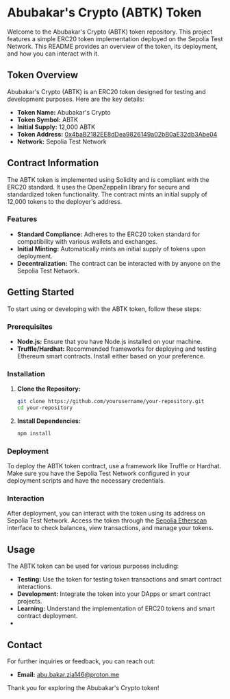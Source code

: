 # Abubakar's Crypto (ABTK) Token

Welcome to the Abubakar's Crypto (ABTK) token repository. This project features a simple ERC20 token implementation deployed on the Sepolia Test Network. This README provides an overview of the token, its deployment, and how you can interact with it.

## Token Overview

Abubakar's Crypto (ABTK) is an ERC20 token designed for testing and development purposes. Here are the key details:

- **Token Name:** Abubakar's Crypto
- **Token Symbol:** ABTK
- **Initial Supply:** 12,000 ABTK
- **Token Address:** [0x4baB2182EE8dDea9826149a02bB0aE32db3Abe04](https://sepolia.etherscan.io/address/0x4baB2182EE8dDea9826149a02bB0aE32db3Abe04)
- **Network:** Sepolia Test Network

## Contract Information

The ABTK token is implemented using Solidity and is compliant with the ERC20 standard. It uses the OpenZeppelin library for secure and standardized token functionality. The contract mints an initial supply of 12,000 tokens to the deployer's address.

### Features

- **Standard Compliance:** Adheres to the ERC20 token standard for compatibility with various wallets and exchanges.
- **Initial Minting:** Automatically mints an initial supply of tokens upon deployment.
- **Decentralization:** The contract can be interacted with by anyone on the Sepolia Test Network.

## Getting Started

To start using or developing with the ABTK token, follow these steps:

### Prerequisites

- **Node.js:** Ensure that you have Node.js installed on your machine.
- **Truffle/Hardhat:** Recommended frameworks for deploying and testing Ethereum smart contracts. Install either based on your preference.

### Installation

1. **Clone the Repository:**
   ```bash
   git clone https://github.com/yourusername/your-repository.git
   cd your-repository
   ```

2. **Install Dependencies:**
   ```bash
   npm install
   ```

### Deployment

To deploy the ABTK token contract, use a framework like Truffle or Hardhat. Make sure you have the Sepolia Test Network configured in your deployment scripts and have the necessary credentials.

### Interaction

After deployment, you can interact with the token using its address on Sepolia Test Network. Access the token through the [Sepolia Etherscan](https://sepolia.etherscan.io/) interface to check balances, view transactions, and manage your tokens.

## Usage

The ABTK token can be used for various purposes including:

- **Testing:** Use the token for testing token transactions and smart contract interactions.
- **Development:** Integrate the token into your DApps or smart contract projects.
- **Learning:** Understand the implementation of ERC20 tokens and smart contract deployment.
- 
## Contact

For further inquiries or feedback, you can reach out:

- **Email:** abu.bakar.zia146@proton.me

Thank you for exploring the Abubakar's Crypto token!
```
